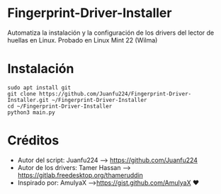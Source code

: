 # Fingerprint-Driver-Installer
Automatiza la instalación y la configuración de los drivers del lector de huellas en Linux. Probado en Linux Mint 22 (Wilma)
# Instalación
```
sudo apt install git
git clone https://github.com/Juanfu224/Fingerprint-Driver-Installer.git ~/Fingerprint-Driver-Installer
cd ~/Fingerprint-Driver-Installer
python3 main.py
```
# Créditos
- Autor del script: Juanfu224 --> https://github.com/Juanfu224
- Autor de los drivers: Tamer Hassan --> https://gitlab.freedesktop.org/thameruddin
- Inspirado por: AmulyaX -->https://gist.github.com/AmulyaX ❤️
